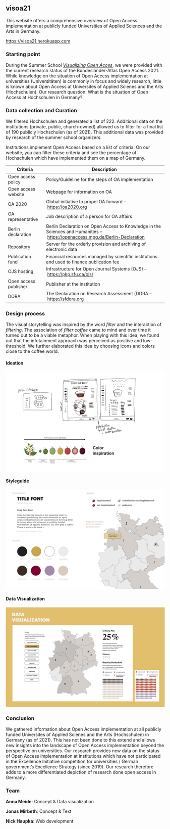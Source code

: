 ## visoa21
This website offers a comprehensive overview of Open Access implementation at publicly funded Universities of Applied Sciences and the Arts in Germany. 

https://visoa21.herokuapp.com

### Starting point

During the Summer School *[Visualizing Open Acces](https://uclab.fh-potsdam.de/visoa/)*, we were provided with the current research status of the Bundesländer-Atlas Open Access 2021. While knowledge on the situation of Open Access implementation at universities (Universitäten) is commonly in focus and widely research, little is known about Open Access at Universites of Applied Scienes and the Arts (Hochschulen). Our research question: What is the situation of Open Access at Hochschulen in Germany? 

### Data collection and Curation

We filtered Hochschulen and generated a list of 222. Additional data on the institutions (private, public, church-owned) allowed us to filter for a final list of 190 publicly Hochschulen (as of 2021). This additional data was provided by research of the summer school organizers. 

Institutions implement Open Access based on a list of criteria. On our website, you can filter these criteria and see the percentage of Hochschulen which have implemented them on a map of Germany. 

| Criteria              | Description                                                                                                                   |
|-----------------------|-------------------------------------------------------------------------------------------------------------------------------|
| Open access policy    | Policy/Guideline for the steps of OA implementation                                                                           |
| Open access website   | Webpage for information on OA                                                                                                 |
| OA 2020               | Global initiative to propel OA forward – https://oa2020.org                                                                   |
| OA representative     | Job description of a person for OA affairs                                                                                    |
| Berlin declaration    | Berlin Declaration on Open Access to Knowledge in the Sciences and Humanities – https://openaccess.mpg.de/Berlin-Declaration  |
| Repository            | Server for the orderly provision and archiving of electronic data	                                                            |
| Publication fund      | Financial resources managed by scientific institutions and used to finance publication fee                                    |
| OJS hosting           | Infrastructure for Open Journal Systems (OJS) – https://pkp.sfu.ca/ojs/                                                       |
| Open access publisher | Publisher at the institution                                                                                                  |
| DORA                  | The Declaration on Research Assessment (DORA – https://sfdora.org                                                             |

### Design process

The visual storytelling was inspired by the word *filter* and the interaction of *filtering*. The association of *filter coffee* came to mind and over time it turned out to be a viable metaphor. When playing with this idea, we found out that the infotainment approach was perceived as positive and low-threshold. We further elaborated this idea by choosing icons and colors close to the coffee world.

#### Ideation 
![Beispiel](design_concept/ideation.png)

#### Styleguide
![Beispiel](design_concept/styleguide.png)

#### Data Visualization
![Beispiel](design_concept/demo.png)

### Conclusion 

We gathered information about Open Access implementation at all publicly funded Universites of Applied Scienes and the Arts (Hochschulen) in Germany (as of 2021). This has not been done to this extend and allows new insights into the landscape of Open Access implementation beyond the perspective on universities. Our research provides new data on the status of Open Access implementation at institutions which have not participated in the Excellence Initiative competition for universities / German government’s Excellence Strategy (since 2019). Our research therefore adds to a more differentiated depiction of research done open access in Germany. 

### Team

**Anna Meide**: Concept & Data visualization

**Jonas Mirbeth**: Concept & Text

**Nick Haupka**: Web development
